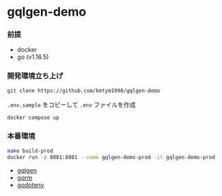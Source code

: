 # gqlgen-demo

### 前提
- docker
- go (v1.16.5)

### 開発環境立ち上げ

```sh
git clone https://github.com/kmtym1998/gqlgen-demo
```

`.env.sample` をコピーして `.env` ファイルを作成

```sh
docker compose up
```

### 本番環境

```sh
make build-prod
docker run -p 8081:8081 --name gqlgen-demo-prod -it gqlgen-demo-prod
```

- [gqlgen](https://gqlgen.com/)
- [gorm](https://gorm.io/)
- [godotenv](https://github.com/joho/godotenv)
